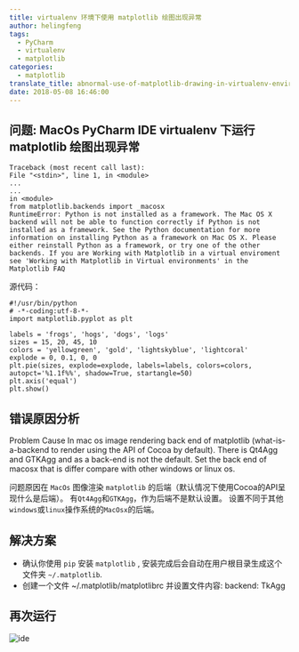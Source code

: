 ```yaml
---
title: virtualenv 环境下使用 matplotlib 绘图出现异常
author: helingfeng
tags:
  - PyCharm
  - virtualenv
  - matplotlib
categories:
  - matplotlib
translate_title: abnormal-use-of-matplotlib-drawing-in-virtualenv-environment
date: 2018-05-08 16:46:00
---
```

## 问题: MacOs PyCharm IDE virtualenv 下运行 matplotlib 绘图出现异常

```
Traceback (most recent call last):
File "<stdin>", line 1, in <module>
...
...
in <module>
from matplotlib.backends import _macosx
RuntimeError: Python is not installed as a framework. The Mac OS X backend will not be able to function correctly if Python is not installed as a framework. See the Python documentation for more information on installing Python as a framework on Mac OS X. Please either reinstall Python as a framework, or try one of the other backends. If you are Working with Matplotlib in a virtual enviroment see 'Working with Matplotlib in Virtual environments' in the Matplotlib FAQ

```

源代码：

```
#!/usr/bin/python
# -*-coding:utf-8-*-
import matplotlib.pyplot as plt

labels = 'frogs', 'hogs', 'dogs', 'logs'
sizes = 15, 20, 45, 10
colors = 'yellowgreen', 'gold', 'lightskyblue', 'lightcoral'
explode = 0, 0.1, 0, 0
plt.pie(sizes, explode=explode, labels=labels, colors=colors, autopct='%1.1f%%', shadow=True, startangle=50)
plt.axis('equal')
plt.show()

```

## 错误原因分析

Problem Cause In mac os image rendering back end of matplotlib (what-is-a-backend to render using the API of Cocoa by default). 
There is Qt4Agg and GTKAgg and as a back-end is not the default. 
Set the back end of macosx that is differ compare with other windows or linux os.

问题原因在 `MacOs` 图像渲染 `matplotlib` 的后端（默认情况下使用Cocoa的API呈现什么是后端）。
有`Qt4Agg`和`GTKAgg`，作为后端不是默认设置。
设置不同于其他`windows`或`linux`操作系统的`MacOsx`的后端。

## 解决方案

- 确认你使用 `pip` 安装 `matplotlib` , 安装完成后会自动在用户根目录生成这个文件夹 `~/.matplotlib`.
- 创建一个文件 ~/.matplotlib/matplotlibrc 并设置文件内容: backend: TkAgg

## 再次运行

![ide](/images/screen_2.png)


